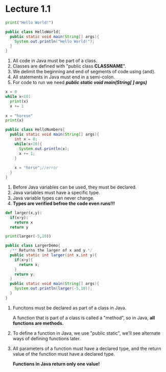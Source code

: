 # Lecture 1.1

```python
print("Hello World!")
```



```java
public class HelloWorld{
  public static void main(String[] args){
    System.out.println("Hello World!");
  }
}
```

1. All code in Java must be part of a class.
2. Classes are defined with "public class **CLASSNAME**".
3. We delimit the beginning and end of segments of code using {and}.
4. All statements in Java must end in a semi-colon.
5. For code to run we need ***public static void main(String[ ] args)***





```python
x = 0
while x<10:
  print(x)
  x += 1
  
x = "horese"
print(x)
```



```java
public class HelloNumbers{
  public static void main(String[] args){
    int x = 0;
    while(x<10){
      System.out.println(x);
      x += 1;
    }
    
    x = "horse";//error
  }
}
```

1. Before Java variables can be used, they must be declared.
2. Java variables must have a specific type.
3. Java variable types can never change.
4. **Types are verified befroe the code even runs!!!**





```python
def larger(x,y):
  if(x>y):
    return x
  return y

print(larger(-5,10))
```



```java
public class LargerDemo{
  /** Returns the larger of x and y.*/
  public static int larger(int x,int y){
    if(x>y){
      return x;
    }
    return y;
  }
  public static void main(String[] args){
    System.out.println(larger(-5,10));
  }
}
```

1. Funcitons must be declared as part of a class in Java.

   A function that is part of a class is called a "method", so in Java, **all functions are methods.**

2. To define a function in Java, we use "public static", we'll see alternate ways of defining functions later.

3. All parameters of a function must have a declared type, and the return value of the function must have a declared type.

   **Functions in Java return only one value!**